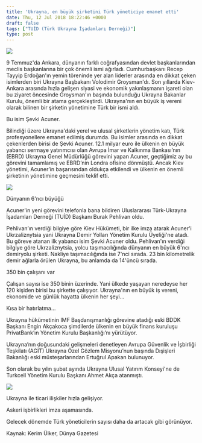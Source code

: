 ```yaml
---
title: 'Ukrayna, en büyük şirketini Türk yöneticiye emanet etti'
date: Thu, 12 Jul 2018 18:22:46 +0000
draft: false
tags: ["TUİD (Türk Ukrayna İşadamları Derneği)"]
type: post
---
```






















![](https://burakpehlivan.org/wp-content/uploads/2018/07/Ekran-Resmi-2018-07-12-09.25.11.png)

9 Temmuz'da Ankara, dünyanın farklı coğrafyasından devlet başkanlarından meclis başkanlarına bir çok önemli ismi ağırladı. Cumhurbaşkanı Recep Tayyip Erdoğan'ın yemin töreninde yer alan liderler arasında en dikkat çeken isimlerden biri Ukrayna Başbakanı Volodimir Groysman'dı. Son yıllarda Kiev-Ankara arasında hızla gelişen siyasi ve ekonomik yakınlaşmanın işareti olan bu ziyaret öncesinde Groysman'ın başında bulunduğu Ukrayna Bakanlar Kurulu, önemli bir atama gerçekleştirdi. Ukrayna'nın en büyük iş vereni olarak bilinen bir şirketin yönetimine Türk bir ismi aldı.

Bu isim Şevki Acuner.

Bilindiği üzere Ukrayna'daki yerel ve ulusal şirketlerin yönetim katı, Türk profesyonellere emanet edilmiş durumda. Bu isimler arasında en dikkat çekenlerden birisi de Şevki Acuner. 12.1 milyar euro ile ülkenin en büyük yabancı sermaye yatırımcısı olan Avrupa İmar ve Kalkınma Bankası’nın (EBRD) Ukrayna Genel Müdürlüğü görevini yapan Acuner, geçtiğimiz ay bu görevini tamamlamış ve EBRD’nin Londra ofisine dönmüştü. Ancak Kiev yönetimi, Acuner’in başarısından oldukça etkilendi ve ülkenin en önemli şirketinin yönetimine geçmesini teklif etti.

![](https://burakpehlivan.org/wp-content/uploads/2018/07/Ekran-Resmi-2018-07-11-23.44.57.png)

Dünyanın 6'ncı büyüğü

Acuner'in yeni görevini telefonla bana bildiren Uluslararası Türk-Ukrayna İşadamları Derneği (TUİD) Başkanı Burak Pehlivan oldu.

Pehlivan’ın verdiği bilgiye göre Kiev Hükümeti, bir ilke imza atarak Acuner'i Ukrzaliznytsia yani Ukrayna Demir Yolları Yönetim Kurulu Üyeliği'ne atadı. Bu göreve atanan ilk yabancı isim Şevki Acuner oldu. Pehlivan'ın verdiği bilgiye göre Ukrzaliznytsia, yolcu taşımacılığında dünyanın en büyük 6'ncı demiryolu şirketi. Nakliye taşımacılığında ise 7'nci sırada. 23 bin kilometrelik demir ağlarla örülen Ukrayna, bu anlamda da 14'üncü sırada.

350 bin çalışanı var

Çalışan sayısı ise 350 binin üzerinde. Yani ülkede yaşayan neredeyse her 120 kişiden birisi bu şirkette çalışıyor. Ukrayna'nın en büyük iş vereni, ekonomide ve günlük hayatta ülkenin her şeyi...

Kısa bir hatırlatma...

Ukrayna hükümetinin IMF Başdanışmanlığı görevine atadığı eski BDDK Başkanı Engin Akçakoca şimdilerde ülkenin en büyük finans kuruluşu PrivatBank’ın Yönetim Kurulu Başkanlığı’nı yürütüyor.

Ukrayna’nın doğusundaki gelişmeleri denetleyen Avrupa Güvenlik ve İşbirliği Teşkilatı (AGİT) Ukrayna Özel Gözlem Misyonu’nun başında Dışişleri Bakanlığı eski müsteşarlarından Ertuğrul Apakan bulunuyor.

Son olarak bu yılın şubat ayında Ukrayna Ulusal Yatırım Konseyi'ne de Turkcell Yönetim Kurulu Başkanı Ahmet Akça atanmıştı.

![](https://burakpehlivan.org/wp-content/uploads/2018/07/WhatsApp-Image-2018-07-11-at-10.48.55-842x1024.jpeg)

Ukrayna ile ticari ilişkiler hızla gelişiyor.

Askeri işbirlikleri imza aşamasında.

Gelecek dönemde Türk yöneticilerin sayısı daha da artacak gibi görünüyor.

Kaynak: Kerim Ülker, Dünya Gazetesi



















